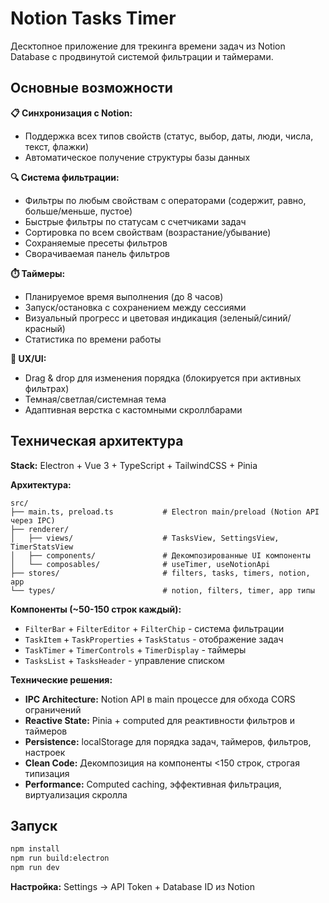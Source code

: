 # Notion Tasks Timer

Десктопное приложение для трекинга времени задач из Notion Database с продвинутой системой фильтрации и таймерами.

## Основные возможности

**📋 Синхронизация с Notion:**
- Поддержка всех типов свойств (статус, выбор, даты, люди, числа, текст, флажки)
- Автоматическое получение структуры базы данных

**🔍 Система фильтрации:**
- Фильтры по любым свойствам с операторами (содержит, равно, больше/меньше, пустое)
- Быстрые фильтры по статусам с счетчиками задач
- Сортировка по всем свойствам (возрастание/убывание)
- Сохраняемые пресеты фильтров
- Сворачиваемая панель фильтров

**⏱️ Таймеры:**
- Планируемое время выполнения (до 8 часов)
- Запуск/остановка с сохранением между сессиями
- Визуальный прогресс и цветовая индикация (зеленый/синий/красный)
- Статистика по времени работы

**🎯 UX/UI:**
- Drag & drop для изменения порядка (блокируется при активных фильтрах)
- Темная/светлая/системная тема
- Адаптивная верстка с кастомными скроллбарами

## Техническая архитектура

**Stack:** Electron + Vue 3 + TypeScript + TailwindCSS + Pinia

**Архитектура:**
```
src/
├── main.ts, preload.ts           # Electron main/preload (Notion API через IPC)
├── renderer/
│   ├── views/                    # TasksView, SettingsView, TimerStatsView
│   ├── components/               # Декомпозированные UI компоненты
│   └── composables/              # useTimer, useNotionApi
├── stores/                       # filters, tasks, timers, notion, app
└── types/                        # notion, filters, timer, app типы
```

**Компоненты (~50-150 строк каждый):**
- `FilterBar` + `FilterEditor` + `FilterChip` - система фильтрации
- `TaskItem` + `TaskProperties` + `TaskStatus` - отображение задач  
- `TaskTimer` + `TimerControls` + `TimerDisplay` - таймеры
- `TasksList` + `TasksHeader` - управление списком

**Технические решения:**
- **IPC Architecture:** Notion API в main процессе для обхода CORS ограничений
- **Reactive State:** Pinia + computed для реактивности фильтров и таймеров
- **Persistence:** localStorage для порядка задач, таймеров, фильтров, настроек
- **Clean Code:** Декомпозиция на компоненты <150 строк, строгая типизация
- **Performance:** Computed caching, эффективная фильтрация, виртуализация скролла

## Запуск

```bash
npm install
npm run build:electron
npm run dev
```

**Настройка:** Settings → API Token + Database ID из Notion